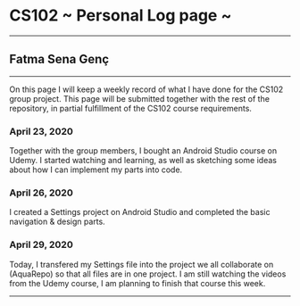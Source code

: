 # CS102 ~ Personal Log page ~
****
## Fatma Sena Genç
****

On this page I will keep a weekly record of what I have done for the CS102 group project. This page will be submitted together with the rest of the repository, in partial fulfillment of the CS102 course requirements.

### April 23, 2020
Together with the group members, I bought an Android Studio course on Udemy. I started watching and learning, as well as sketching some ideas about how I can implement my parts into code.

### April 26, 2020
I created a Settings project on Android Studio and completed the basic navigation & design parts.

### April 29, 2020
Today, I transfered my Settings file into the project we all collaborate on (AquaRepo) so that all files are in one project. I am still watching the videos from the Udemy course, I am planning to finish that course this week.
****
